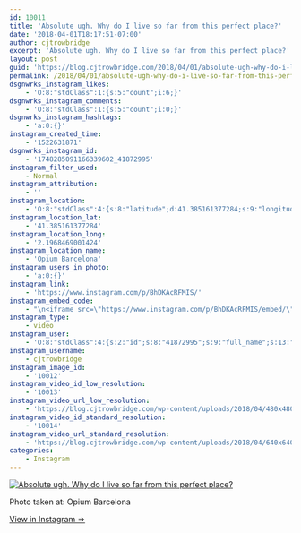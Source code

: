```yaml
---
id: 10011
title: 'Absolute ugh. Why do I live so far from this perfect place?'
date: '2018-04-01T18:17:51-07:00'
author: cjtrowbridge
excerpt: 'Absolute ugh. Why do I live so far from this perfect place?'
layout: post
guid: 'https://blog.cjtrowbridge.com/2018/04/01/absolute-ugh-why-do-i-live-so-far-from-this-perfect-place/'
permalink: /2018/04/01/absolute-ugh-why-do-i-live-so-far-from-this-perfect-place/
dsgnwrks_instagram_likes:
    - 'O:8:"stdClass":1:{s:5:"count";i:6;}'
dsgnwrks_instagram_comments:
    - 'O:8:"stdClass":1:{s:5:"count";i:0;}'
dsgnwrks_instagram_hashtags:
    - 'a:0:{}'
instagram_created_time:
    - '1522631871'
dsgnwrks_instagram_id:
    - '1748285091166339602_41872995'
instagram_filter_used:
    - Normal
instagram_attribution:
    - ''
instagram_location:
    - 'O:8:"stdClass":4:{s:8:"latitude";d:41.385161377284;s:9:"longitude";d:2.1968469001424;s:4:"name";s:15:"Opium Barcelona";s:2:"id";i:1176637;}'
instagram_location_lat:
    - '41.385161377284'
instagram_location_long:
    - '2.1968469001424'
instagram_location_name:
    - 'Opium Barcelona'
instagram_users_in_photo:
    - 'a:0:{}'
instagram_link:
    - 'https://www.instagram.com/p/BhDKAcRFMIS/'
instagram_embed_code:
    - "\n<iframe src=\"https://www.instagram.com/p/BhDKAcRFMIS/embed/\" width=\"612\" height=\"710\" frameborder=\"0\" scrolling=\"no\" allowtransparency=\"true\" class=\"insta-image-embed\"></iframe>\n"
instagram_type:
    - video
instagram_user:
    - 'O:8:"stdClass":4:{s:2:"id";s:8:"41872995";s:9:"full_name";s:13:"CJ Trowbridge";s:15:"profile_picture";s:141:"https://scontent.cdninstagram.com/vp/e1b672f62211dfa88909f4a5259cb5d7/5B699F1C/t51.2885-19/s150x150/13724650_1188772791164794_142557231_a.jpg";s:8:"username";s:12:"cjtrowbridge";}'
instagram_username:
    - cjtrowbridge
instagram_image_id:
    - '10012'
instagram_video_id_low_resolution:
    - '10013'
instagram_video_url_low_resolution:
    - 'https://blog.cjtrowbridge.com/wp-content/uploads/2018/04/480x480-video-1522631871.mp4'
instagram_video_id_standard_resolution:
    - '10014'
instagram_video_url_standard_resolution:
    - 'https://blog.cjtrowbridge.com/wp-content/uploads/2018/04/640x640-video-1522631871.mp4'
categories:
    - Instagram
---
```


[![Absolute ugh. Why do I live so far from this perfect place?](https://blog.cjtrowbridge.com/wp-content/uploads/2018/04/1522631871-1-1.jpg)](https://www.instagram.com/p/BhDKAcRFMIS/)

Photo taken at: Opium Barcelona

[View in Instagram ⇒](https://www.instagram.com/p/BhDKAcRFMIS/)